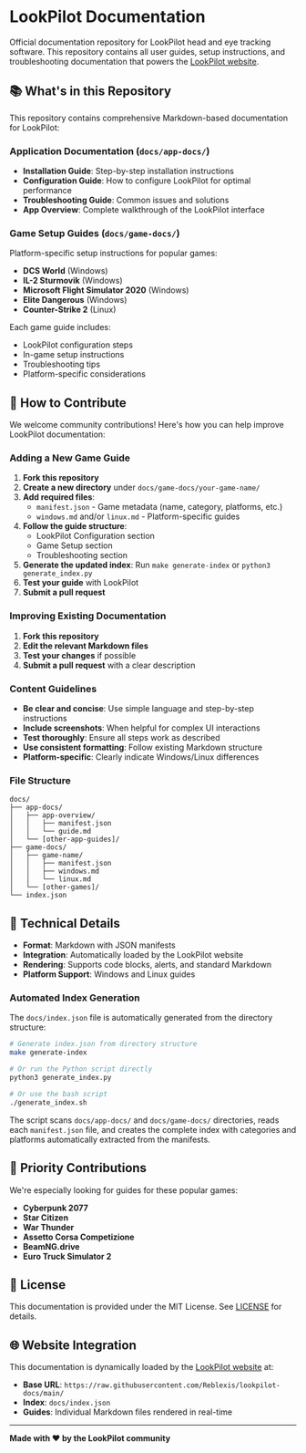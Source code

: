 # LookPilot Documentation

Official documentation repository for LookPilot head and eye tracking software. This repository contains all user guides, setup instructions, and troubleshooting documentation that powers the [LookPilot website](https://lookpilot.app).

## 📚 What's in this Repository

This repository contains comprehensive Markdown-based documentation for LookPilot:

### Application Documentation (`docs/app-docs/`)
- **Installation Guide**: Step-by-step installation instructions
- **Configuration Guide**: How to configure LookPilot for optimal performance
- **Troubleshooting Guide**: Common issues and solutions
- **App Overview**: Complete walkthrough of the LookPilot interface

### Game Setup Guides (`docs/game-docs/`)
Platform-specific setup instructions for popular games:
- **DCS World** (Windows)
- **IL-2 Sturmovik** (Windows)
- **Microsoft Flight Simulator 2020** (Windows)
- **Elite Dangerous** (Windows)
- **Counter-Strike 2** (Linux)

Each game guide includes:
- LookPilot configuration steps
- In-game setup instructions
- Troubleshooting tips
- Platform-specific considerations

## 🤝 How to Contribute

We welcome community contributions! Here's how you can help improve LookPilot documentation:

### Adding a New Game Guide

1. **Fork this repository**
2. **Create a new directory** under `docs/game-docs/your-game-name/`
3. **Add required files**:
   - `manifest.json` - Game metadata (name, category, platforms, etc.)
   - `windows.md` and/or `linux.md` - Platform-specific guides
4. **Follow the guide structure**:
   - LookPilot Configuration section
   - Game Setup section
   - Troubleshooting section
5. **Generate the updated index**: Run `make generate-index` or `python3 generate_index.py`
6. **Test your guide** with LookPilot
7. **Submit a pull request**

### Improving Existing Documentation

1. **Fork this repository**
2. **Edit the relevant Markdown files**
3. **Test your changes** if possible
4. **Submit a pull request** with a clear description

### Content Guidelines

- **Be clear and concise**: Use simple language and step-by-step instructions
- **Include screenshots**: When helpful for complex UI interactions
- **Test thoroughly**: Ensure all steps work as described
- **Use consistent formatting**: Follow existing Markdown structure
- **Platform-specific**: Clearly indicate Windows/Linux differences

### File Structure

```
docs/
├── app-docs/
│   ├── app-overview/
│   │   ├── manifest.json
│   │   └── guide.md
│   └── [other-app-guides]/
├── game-docs/
│   ├── game-name/
│   │   ├── manifest.json
│   │   ├── windows.md
│   │   └── linux.md
│   └── [other-games]/
└── index.json
```

## 🔧 Technical Details

- **Format**: Markdown with JSON manifests
- **Integration**: Automatically loaded by the LookPilot website
- **Rendering**: Supports code blocks, alerts, and standard Markdown
- **Platform Support**: Windows and Linux guides

### Automated Index Generation

The `docs/index.json` file is automatically generated from the directory structure:

```bash
# Generate index.json from directory structure
make generate-index

# Or run the Python script directly  
python3 generate_index.py

# Or use the bash script
./generate_index.sh
```

The script scans `docs/app-docs/` and `docs/game-docs/` directories, reads each `manifest.json` file, and creates the complete index with categories and platforms automatically extracted from the manifests.

## 🎯 Priority Contributions

We're especially looking for guides for these popular games:
- **Cyberpunk 2077**
- **Star Citizen**
- **War Thunder**
- **Assetto Corsa Competizione**
- **BeamNG.drive**
- **Euro Truck Simulator 2**

## 📝 License

This documentation is provided under the MIT License. See [LICENSE](LICENSE) for details.

## 🌐 Website Integration

This documentation is dynamically loaded by the [LookPilot website](https://lookpilot.app) at:
- **Base URL**: `https://raw.githubusercontent.com/Reblexis/lookpilot-docs/main/`
- **Index**: `docs/index.json`
- **Guides**: Individual Markdown files rendered in real-time

---

**Made with ❤️ by the LookPilot community**
